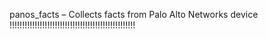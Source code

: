 panos_facts – Collects facts from Palo Alto Networks device
!!!!!!!!!!!!!!!!!!!!!!!!!!!!!!!!!!!!!!!!!!!!!!!!!!
